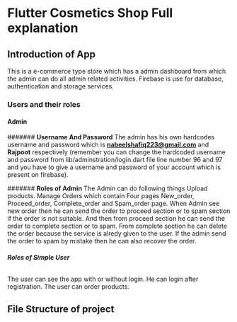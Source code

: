 # Flutter Cosmetics Shop Full explanation
## Introduction of App
This is a e-commerce type store which has a admin dashboard from which the admin can do all admin related activities. Firebase is use for database, authentication and storage services.
### Users and their roles
#### Admin

####### **Username And Password**
The admin has his own hardcodes username and password which is **nabeelshafiq223@gmail.com** and **Rajpoot** respectively (remember you can change the hardcoded username and password from lib/adminstration/login.dart file line number 96 and 97 and you have to give a username and password of your account which is present on firebase).

####### **Roles of Admin**
The Admin can do following things
Upload products.
Manage Orders which contain Four pages New_order, Proceed_order, Complete_order and Spam_order page. When Admin see new order then he can send the order to proceed section or to spam section if the order is not suitable. And then from proceed section he can send the order to complete section or to spam. From complete section he can delete the order because the service is alredy given to the user. If the admin send the order to spam by mistake then he can also recover the order.

###### **Roles of Simple User**
The user can see the app with or without login. 
He can login after registration.
The user can order products.

## File Structure of project
